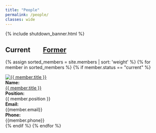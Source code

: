 ```yaml
---
title: "People"
permalink: /people/
classes: wide
---
```

<link rel="stylesheet" href="{{ '/assets/css/custom.css' | relative_url }}">
{% include shutdown_banner.html %}
<h2> Current &nbsp;&nbsp;&nbsp;&nbsp;&nbsp;&nbsp; <a href="{{ '/former-members/' | relative_url }}" >Former</a> </h2>

{% assign sorted_members = site.members | sort: 'weight' %}
{% for member in sorted_members %}
{% if member.status == "current" %}
<div class="content-list">
    <div class="member-list-photo">
      <a href="{{ member.url }}"> <img src="{{ member.photo | relative_url}}" alt="{{ member.title }}" class="small-photo"> </a>
    </div>
    <div class="member-item">  
      <b>Name:</b><br>
      <a href="{{ member.url }}"> {{ member.title }}</a>
    </div>
    <div class="member-item"> 
    <b>Position:</b><br>
      {{ member.position }}
    </div>
    <div class="member-item">
    <b>Email:</b><br>
     {{member.email}}
     </div>
     <div class="member-item">
     <b>Phone:</b><br>
      {{member.phone}}
    </div>
</div>
{% endif %}
{% endfor %}
